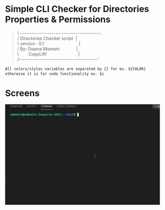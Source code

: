 
# Simple CLI Checker for Directories Properties &amp; Permissions


>   &#92; -----------------------------------------.<br/>
>   /   Directories Checker script&nbsp;      |<br/>
>   &#92;   version :   0.1&nbsp;&nbsp;&nbsp;&nbsp;&nbsp;&nbsp;&nbsp;&nbsp;&nbsp;&nbsp;&nbsp;&nbsp;&nbsp;&nbsp;&nbsp;&nbsp;&nbsp;&nbsp;&nbsp;&nbsp;&nbsp;&nbsp;&nbsp;&nbsp;&nbsp;&nbsp;&nbsp;&nbsp;&nbsp;|    
>   /   By: Osama Momani&nbsp;&nbsp;&nbsp;&nbsp;&nbsp;&nbsp;&nbsp;&nbsp;&nbsp;&nbsp;&nbsp;&nbsp;&nbsp;&nbsp;|<br/>
>   &#92;  &nbsp;&nbsp;&nbsp;&nbsp; &nbsp;&nbsp;CopyLift!                       &nbsp;&nbsp;&nbsp;&nbsp;&nbsp;&nbsp;&nbsp;&nbsp;&nbsp;&nbsp;&nbsp;&nbsp;&nbsp;&nbsp;&nbsp;&nbsp;&nbsp;&nbsp;&nbsp;&nbsp;&nbsp;&nbsp;&nbsp;&nbsp;&nbsp;|<br/>
>   /----------------------------------------'<br/>

    All colors/styles variables are separated by {} for ex. ${COLOR}	
    otherwise it is for code functionality ex. $i
    
# Screens

![](ScreenShoot.gif)
